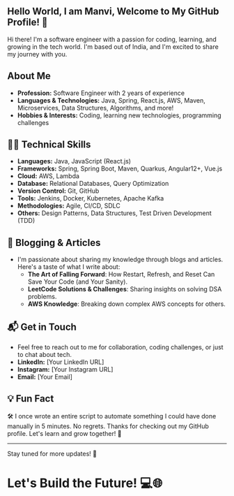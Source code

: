 


## Hello World, I am Manvi,  Welcome to My GitHub Profile! 👋

Hi there! I'm a software engineer with a passion for coding, learning, and growing in the tech world. I'm based out of India, and I'm excited to share my journey with you.

## About Me

- **Profession:** Software Engineer with 2 years of experience
- **Languages & Technologies:** Java, Spring, React.js, AWS, Maven, Microservices, Data Structures, Algorithms, and more!
- **Hobbies & Interests:** Coding, learning new technologies, programming challenges


## 🧑‍💻 Technical Skills

- **Languages:** Java, JavaScript (React.js)
- **Frameworks:** Spring, Spring Boot, Maven, Quarkus, Angular12+, Vue.js
- **Cloud:** AWS, Lambda
- **Database:** Relational Databases, Query Optimization
- **Version Control:** Git, GitHub
- **Tools:** Jenkins, Docker, Kubernetes, Apache Kafka
- **Methodologies:** Agile, CI/CD, SDLC
- **Others:** Design Patterns, Data Structures, Test Driven Development (TDD)

## 📝 Blogging & Articles

- I'm passionate about sharing my knowledge through blogs and articles. Here's a taste of what I write about:
   - **The Art of Falling Forward**: How Restart, Refresh, and Reset Can Save Your Code (and Your Sanity).
   - **LeetCode Solutions & Challenges**: Sharing insights on solving DSA problems.
   - **AWS Knowledge**: Breaking down complex AWS concepts for others.


## 📬 Get in Touch

- Feel free to reach out to me for collaboration, coding challenges, or just to chat about tech.
- **LinkedIn:** [Your LinkedIn URL]
- **Instagram:** [Your Instagram URL]
- **Email:** [Your Email]

## 💡 Fun Fact

🛠️ I once wrote an entire script to automate something I could have done manually in 5 minutes. No regrets.
Thanks for checking out my GitHub profile. Let's learn and grow together! 🌱

---

Stay tuned for more updates! 🎉

# Let's Build the Future! 💻🌐



